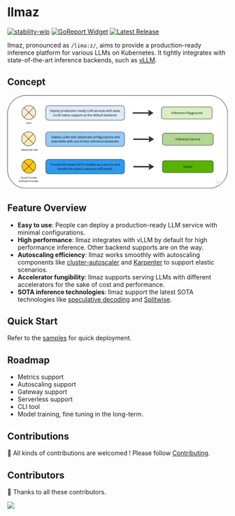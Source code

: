 # llmaz

[![stability-wip](https://img.shields.io/badge/stability-wip-lightgrey.svg)](https://github.com/mkenney/software-guides/blob/master/STABILITY-BADGES.md#work-in-progress)
[![GoReport Widget]][GoReport Status]
[![Latest Release](https://img.shields.io/github/v/release/inftyai/llmaz?include_prereleases)](https://github.com/inftyai/llmaz/releases/latest)

[GoReport Widget]: https://goreportcard.com/badge/github.com/inftyai/llmaz
[GoReport Status]: https://goreportcard.com/report/github.com/inftyai/llmaz

llmaz, pronounced as `/lima:z/`, aims to provide a production-ready inference platform for various LLMs on Kubernetes. It tightly integrates with state-of-the-art inference backends, such as [vLLM](https://github.com/vllm-project/vllm).

## Concept

![image](./docs/assets/overview.png)

## Feature Overview

- **Easy to use**: People can deploy a production-ready LLM service with minimal configurations.
- **High performance**: llmaz integrates with vLLM by default for high performance inference. Other backend supports are on the way.
- **Autoscaling efficiency**: llmaz works smoothly with autoscaling components like [cluster-autoscaler](https://github.com/kubernetes/autoscaler/tree/master/cluster-autoscaler) and [Karpenter](https://github.com/kubernetes-sigs/karpenter) to support elastic scenarios.
- **Accelerator fungibility**: llmaz supports serving LLMs with different accelerators for the sake of cost and performance.
- **SOTA inference technologies**: llmaz support the latest SOTA technologies like [speculative decoding](https://arxiv.org/abs/2211.17192) and [Splitwise](https://arxiv.org/abs/2311.18677).

## Quick Start

Refer to the [samples](/config/samples/) for quick deployment.

## Roadmap

- Metrics support
- Autoscaling support
- Gateway support
- Serverless support
- CLI tool
- Model training, fine tuning in the long-term.

## Contributions

🚀 All kinds of contributions are welcomed ! Please follow [Contributing](https://github.com/InftyAI/community/blob/main/CONTRIBUTING.md).

## Contributors

🎉 Thanks to all these contributors.

<a href="https://github.com/InftyAI/llmaz/graphs/contributors">
  <img src="https://contrib.rocks/image?repo=InftyAI/llmaz" />
</a>